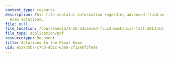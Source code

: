 ```yaml
---
content_type: resource
description: This file contains information regarding advanced fluid mechanics, final
  exam solutions.
file: null
file_location: /coursemedia/2-25-advanced-fluid-mechanics-fall-2013/e53775b7c7cddb1c6b60cf12e8f3fede_MIT2_25F13_SolFinalExam.pdf
file_type: application/pdf
resourcetype: Document
title: Solutions to the Final Exam
uid: e53775b7-c7cd-db1c-6b60-cf12e8f3fede
---
```

